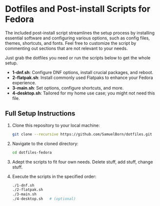# Dotfiles and Post-install Scripts for Fedora

The included post-install script streamlines the setup process by installing essential software and configuring various options, such as config files, themes, shortcuts, and fonts.
Feel free to customize the script by commenting out sections that are not relevant to your needs.

Just grab the dotfiles you need or run the scripts below to get the whole setup.

- **1-dnf.sh**: Configure DNF options, install crucial packages, and reboot.
- **2-flatpak.sh**: Install commonly used Flatpaks to enhance your Fedora experience.
- **3-main.sh**: Set options, configure shortcuts, and more.
- **4-desktop.sh**: Tailored for my home use case; you might not need this file.

## Full Setup Instructions

1. Clone this repository to your local machine:

   ```bash
   git clone --recursive https://github.com/SamuelBorn/dotfiles.git
   ```

1. Navigate to the cloned directory:

   ```bash
   cd dotfiles-fedora
   ```

1. Adept the scripts to fit four own needs. Delete stuff, add stuff, change stuff.

1. Execute the scripts in the specified order:

   ```bash
   ./1-dnf.sh
   ./2-flatpak.sh
   ./3-main.sh
   ./4-desktop.sh   # (optional)
   ```
